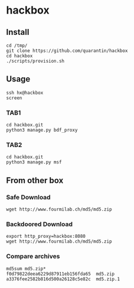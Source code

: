 hackbox
=======

## Install
```ssh root@hackbox
cd /tmp/
git clone https://github.com/quarantin/hackbox
cd hackbox
./scripts/provision.sh
```


## Usage
```
ssh hx@hackbox
screen
```
### TAB1
```
cd hackbox.git
python3 manage.py bdf_proxy
```
### TAB2
```
cd hackbox.git
python3 manage.py msf
```

## From other box
### Safe Download
```
wget http://www.fourmilab.ch/md5/md5.zip
```
### Backdoored Download
```
export http_proxy=hackbox:8080
wget http://www.fourmilab.ch/md5/md5.zip
```
### Compare archives
```
md5sum md5.zip*
f0d79822deea6229d87911eb156fda65  md5.zip
a3376fee2582b816d500a26128c5e82c  md5.zip.1
```
